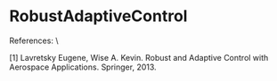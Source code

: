 # RobustAdaptiveControl

References: \

[1] Lavretsky Eugene, Wise A. Kevin. Robust and Adaptive Control with Aerospace Applications. Springer, 2013.
